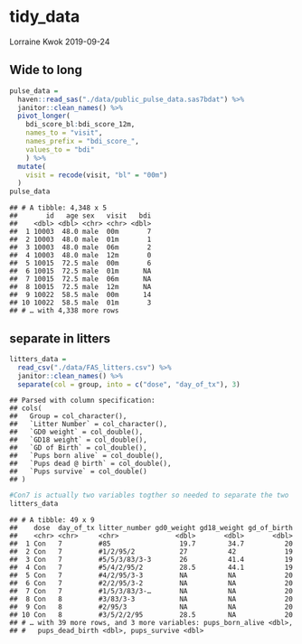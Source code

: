 tidy\_data
================
Lorraine Kwok
2019-09-24

## Wide to long

``` r
pulse_data = 
  haven::read_sas("./data/public_pulse_data.sas7bdat") %>%
  janitor::clean_names() %>%
  pivot_longer(
    bdi_score_bl:bdi_score_12m,
    names_to = "visit", 
    names_prefix = "bdi_score_",
    values_to = "bdi"
    ) %>%
  mutate(
    visit = recode(visit, "bl" = "00m")
  )
pulse_data
```

    ## # A tibble: 4,348 x 5
    ##       id   age sex   visit   bdi
    ##    <dbl> <dbl> <chr> <chr> <dbl>
    ##  1 10003  48.0 male  00m       7
    ##  2 10003  48.0 male  01m       1
    ##  3 10003  48.0 male  06m       2
    ##  4 10003  48.0 male  12m       0
    ##  5 10015  72.5 male  00m       6
    ##  6 10015  72.5 male  01m      NA
    ##  7 10015  72.5 male  06m      NA
    ##  8 10015  72.5 male  12m      NA
    ##  9 10022  58.5 male  00m      14
    ## 10 10022  58.5 male  01m       3
    ## # … with 4,338 more rows

## separate in litters

``` r
litters_data = 
  read_csv("./data/FAS_litters.csv") %>%
  janitor::clean_names() %>%
  separate(col = group, into = c("dose", "day_of_tx"), 3)
```

    ## Parsed with column specification:
    ## cols(
    ##   Group = col_character(),
    ##   `Litter Number` = col_character(),
    ##   `GD0 weight` = col_double(),
    ##   `GD18 weight` = col_double(),
    ##   `GD of Birth` = col_double(),
    ##   `Pups born alive` = col_double(),
    ##   `Pups dead @ birth` = col_double(),
    ##   `Pups survive` = col_double()
    ## )

``` r
#Con7 is actually two variables togther so needed to separate the two
litters_data
```

    ## # A tibble: 49 x 9
    ##    dose  day_of_tx litter_number gd0_weight gd18_weight gd_of_birth
    ##    <chr> <chr>     <chr>              <dbl>       <dbl>       <dbl>
    ##  1 Con   7         #85                 19.7        34.7          20
    ##  2 Con   7         #1/2/95/2           27          42            19
    ##  3 Con   7         #5/5/3/83/3-3       26          41.4          19
    ##  4 Con   7         #5/4/2/95/2         28.5        44.1          19
    ##  5 Con   7         #4/2/95/3-3         NA          NA            20
    ##  6 Con   7         #2/2/95/3-2         NA          NA            20
    ##  7 Con   7         #1/5/3/83/3-…       NA          NA            20
    ##  8 Con   8         #3/83/3-3           NA          NA            20
    ##  9 Con   8         #2/95/3             NA          NA            20
    ## 10 Con   8         #3/5/2/2/95         28.5        NA            20
    ## # … with 39 more rows, and 3 more variables: pups_born_alive <dbl>,
    ## #   pups_dead_birth <dbl>, pups_survive <dbl>
